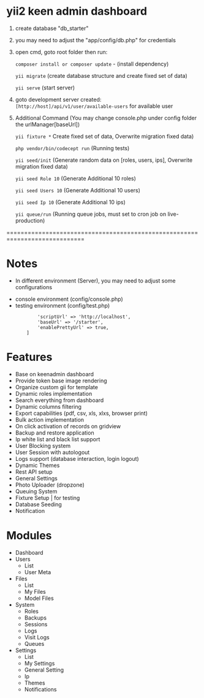 # yii2 keen admin dashboard
1) create database "db_starter"
2) you may need to adjust the "app/config/db.php" for credentials
3) open cmd, goto root folder then run:

	```composer install or composer update``` - (install dependency)
	
	```yii migrate``` (create database structure and create fixed set of data)
	
	```yii serve``` (start server)

4) goto development server created: ```[http://host]/api/v1/user/available-users``` for available user
5) Additional Command (You may change console.php under config folder the urlManager[baseUrl])

	```yii fixture *``` Create fixed set of data, Overwrite migration fixed data)

	```php vendor/bin/codecept run``` (Running tests)

	```yii seed/init``` (Generate random data on [roles, users, ips], Overwrite migration fixed data)

	```yii seed Role 10``` (Generate Additional 10 roles)

	```yii seed Users 10``` (Generate Additional 10 users)

	```yii seed Ip 10``` (Generate Additional 10 ips)

	```yii queue/run``` (Running queue jobs, must set to cron job on live-production)

============================================================================

# Notes
* In different environment (Server), you may need to adjust some configurations
- console environment (config/console.php)
- testing environment (config/test.php)
	```'urlManager' => [
            'scriptUrl' => 'http://localhost',
            'baseUrl' => '/starter',
            'enablePrettyUrl' => true,
        ]
    ```


# Features
* Base on keenadmin dashboard
* Provide token base image rendering
* Organize custom gii for template
* Dynamic roles implementation
* Search everything from dashboard
* Dynamic columns filtering
* Export capabilities (pdf, csv, xls, xlxs, browser print)
* Bulk action implementation
* On click activation of records on gridview
* Backup and restore application
* Ip white list and black list support
* User Blocking system
* User Session with autologout
* Logs support (database interaction, login logout)
* Dynamic Themes
* Rest API setup
* General Settings
* Photo Uploader (dropzone)
* Queuing System
* Fixture Setup | for testing
* Database Seeding
* Notification

# Modules
* Dashboard
* Users
	* List
	* User Meta
* Files
	* List
	* My Files
	* Model Files
* System
	* Roles
	* Backups
	* Sessions
	* Logs
	* Visit Logs
	* Queues
* Settings
	* List
	* My Settings
	* General Setting
	* Ip
	* Themes
	* Notifications
